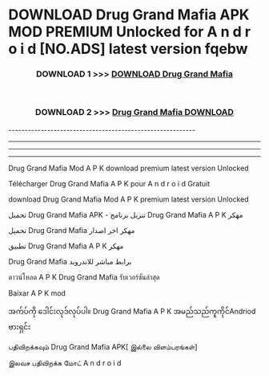 # DOWNLOAD Drug Grand Mafia  APK MOD PREMIUM Unlocked for A n d r o i d [NO.ADS] latest version fqebw 



<div align="center">

<h3>DOWNLOAD 1 >>> <a href="https://getmod2.web.app/?judul=Drug Grand Mafia ">DOWNLOAD Drug Grand Mafia </a></h3><br>

<h3>DOWNLOAD 2 >>> <a href="https://getmod2.web.app/?judul=Drug Grand Mafia ">Drug Grand Mafia  DOWNLOAD </a></h3>

</div>
----------------------------------------------------------

----------------------------------------------------------

----------------------------------------------------------

----------------------------------------------------------

Drug Grand Mafia  Mod A P K download premium latest version Unlocked

Télécharger Drug Grand Mafia  A P K pour A n d r o i d Gratuit

download Drug Grand Mafia  Mod A P K premium latest version Unlocked

تحميل Drug Grand Mafia  APK - تنزيل برنامج Drug Grand Mafia  A P K مهكر

تحميل Drug Grand Mafia  مهكر اخر اصدار

تطبيق Drug Grand Mafia  A P K مهكر

Drug Grand Mafia  برابط مباشر للاندرويد

ดาวน์โหลด A P K Drug Grand Mafia  รับเวอร์ชันล่าสุด

Baixar A P K mod

အက်ပ်ကို ဒေါင်းလုဒ်လုပ်ပါ။ Drug Grand Mafia  A P K အမည်သည်ကူကိုင်Andriod ဗားရှင်း

பதிவிறக்கவும் Drug Grand Mafia  APK[ இல்லை விளம்பரங்கள்] 
 
இலவச பதிவிறக்க மோட் A n d r o i d



